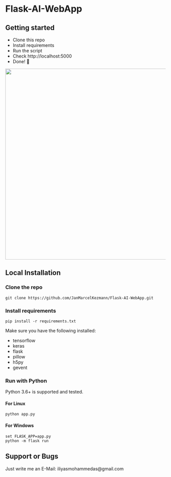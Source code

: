 # Flask-AI-WebApp

## Getting started

- Clone this repo 
- Install requirements
- Run the script
- Check http://localhost:5000
- Done! :tada:

<p align="center">
  <img src="https://user-images.githubusercontent.com/50111329/64038620-c38eff80-cb58-11e9-9373-6d2554bc7834.png" width="600px" alt="">
</p>


## Local Installation

### Clone the repo
```shell
git clone https://github.com/JanMarcelKezmann/Flask-AI-WebApp.git
```

### Install requirements

```shell
pip install -r requirements.txt
```

Make sure you have the following installed:
- tensorflow
- keras
- flask
- pillow
- h5py
- gevent

### Run with Python

Python 3.6+ is supported and tested.

#### For Linux
```shell
python app.py
```

#### For Windows
```shell
set FLASK_APP=app.py
python -m flask run
```





## Support or Bugs
<p>Just write me an E-Mail: iliyasmohammedas@gmail.com</p>
